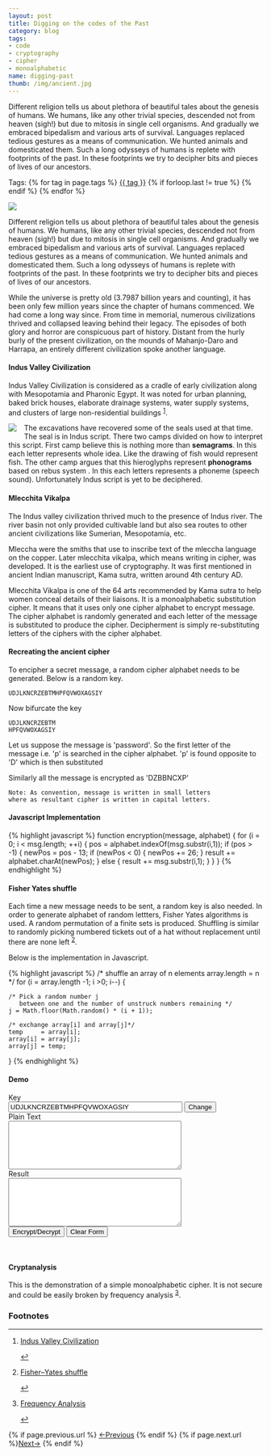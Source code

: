 ```yaml
---
layout: post
title: Digging on the codes of the Past
category: blog
tags: 
- code
- cryptography
- cipher
- monoalphabetic
name: digging-past
thumb: /img/ancient.jpg
---
```




Different religion tells us about plethora of beautiful tales about the genesis of humans. We humans, like any other trivial species, descended not from heaven (sigh!) but due to mitosis in single cell organisms. And gradually we embraced bipedalism and various arts of survival. Languages replaced tedious gestures as a means of communication. We hunted animals and domesticated them. Such a long odysseys of humans is replete with footprints of the past. In these footprints we try to decipher bits and pieces of lives of our ancestors.

<!-- truncate_here -->

<p>Tags: {% for tag in page.tags %} <a class="mytag" href="/tag/{{ tag }}" title="View posts tagged with &quot;{{ tag }}&quot;">{{ tag }}</a>  {% if forloop.last != true %} {% endif %} {% endfor %} </p> 

<div>
<img src="{{ root_url }}/img/ancient.jpg" class="thumb">
<p>
Different religion tells us about plethora of beautiful tales about the genesis of humans. We humans, like any other trivial species, descended not from heaven (sigh!) but due to mitosis in single cell organisms. And gradually we embraced bipedalism and various arts of survival. Languages replaced tedious gestures as a means of communication. We hunted animals and domesticated them. Such a long odysseys of humans is replete with footprints of the past. In these footprints we try to decipher bits and pieces of lives of our ancestors.
</p>
</div>

While the universe is pretty old (3.7987 billion years and counting), it has been only few million years since the chapter of humans commenced. We had come a long way since. From time in memorial, numerous civilizations thrived and collapsed leaving behind their legacy. The episodes of both glory and horror are conspicuous part of history. Distant from the hurly burly of the present civilization, on the mounds of Mahanjo-Daro and Harrapa, an entirely different civilization spoke another language.

#### Indus Valley Civilization

Indus Valley Civilization is considered as a cradle of early civilization along with Mesopotamia and Pharonic Egypt. It was noted for urban planning, baked brick houses, elaborate drainage systems, water supply systems, and clusters of large non-residential buildings <sup id='fnref:1'><a href='#fn:1' rel='footnote'>1</a></sup>.

<p>
<img style="float: left; margin: 0px 15px 15px 0px;" src="{{ root_url }}/img/seal.jpg" />
The excavations have recovered some of the seals used at that time. The seal is in Indus script. There two camps divided on how to interpret this script. First camp believe this is nothing more than <b>semagrams</b>. In this each letter represents  whole idea. Like the drawing of fish would represent fish. The other camp argues that this hieroglyphs represent <b>phonograms</b> based on rebus system . In this each letters represents a phoneme (speech sound). Unfortunately Indus script is yet to be deciphered.
</p>


#### Mlecchita Vikalpa

The Indus valley civilization thrived much to the presence of Indus river. The river basin not only provided cultivable land but also sea routes to other ancient civilizations like Sumerian, Mesopotamia, etc. 

Mleccha were the smiths that use to inscribe text of the mleccha language on the copper. Later mlecchita vikalpa, which means writing in cipher, was developed. It is the earliest use of cryptography. It was first mentioned in ancient Indian manuscript, Kama sutra, written around 4th century AD.

Mlecchita Vikalpa is one of the 64 arts recommended by Kama sutra to help women conceal details of their liaisons. It is a monoalphabetic substitution cipher. It means that it uses only one cipher alphabet to encrypt message. The cipher alphabet is randomly generated and each letter of the message is substituted to produce the cipher. Decipherment is simply re-substituting letters of the ciphers with the cipher alphabet. 

#### Recreating the ancient cipher

To encipher a secret message, a random cipher alphabet needs to be generated. Below is a random key.

	UDJLKNCRZEBTMHPFQVWOXAGSIY

Now bifurcate the key 

	UDJLKNCRZEBTM
	HPFQVWOXAGSIY

Let us suppose the message is 'password'. So the first letter of the message i.e. 'p' is searched in the cipher alphabet. 'p' is found opposite to 'D' which is then substituted

Similarly all the message is encrypted as 'DZBBNCXP'

	Note: As convention, message is written in small letters 
	where as resultant cipher is written in capital letters.


#### Javascript Implementation

{% highlight javascript  %}
function encryption(message, alphabet) {
  for (i = 0; i < msg.length; ++i) {
    pos = alphabet.indexOf(msg.substr(i,1));
    if (pos > -1) {
      newPos = pos - 13;
      if (newPos < 0) {
        newPos += 26;
       }
       result += alphabet.charAt(newPos);
    } else  {
      result += msg.substr(i,1);
    }
  }
}
{% endhighlight %}



#### Fisher Yates shuffle

Each time a new message needs to be sent, a random key is also needed. In order to generate alphabet of random lettters, Fisher Yates algorithms is used. A random permutation of a finite sets is produced. Shuffling is similar to randomly picking numbered tickets out of a hat without replacement until there are none left <sup id='fnref:2'><a href='#fn:2' rel='footnote'>2</a></sup>.

Below is the implementation in Javascript. 

{% highlight javascript %}
/* shuffle an array of n elements 
   array.length = n */
for (i = array.length -1; i >0; i--) {

    /* Pick a random number j 
       between one and the number of unstruck numbers remaining */
    j = Math.floor(Math.random() * (i + 1));

    /* exchange array[i] and array[j]*/
    temp     = array[i];
    array[i] = array[j];
    array[j] = temp;
}
{% endhighlight %}

#### Demo

<form name="form1" id="form1" onsubmit="return false;">
  <label for="alphabet">Key</label><br>
  <input type="text" name="alphabet" id="alphabet" value="UDJLKNCRZEBTMHPFQVWOXAGSIY" maxlength="26" size="40"/> <input type="submit" value="Change" onclick="document.form1.alphabet.value=submitForm(this)"/><br>
  <label for="text">Plain Text</label> <br>
  <textarea name="cipher1" id="cipher1" rows="6" cols="40"> </textarea> <br> 
  <label for="result">Result</label> <br>
  <textarea name="result1" id="result1" rows="6" cols="40"> </textarea><br>
  <input type="button" value="Encrypt/Decrypt" onclick="return submitForm(this)" /> 
  <input type="submit" value="Clear Form" onclick="return submitForm(this)" />
</form>
<br>

#### Cryptanalysis

This is the demonstration of a simple  monoalphabetic cipher. It is not secure and could be easily broken by frequency analysis <sup id='fnref:3'><a href='#fn:3' rel='footnote'>3</a></sup>.



<div class='footnotes'><h3>Footnotes</h3><hr />
  <ol>
    <li id='fn:1'>
     <p><a href="http://en.wikipedia.org/wiki/Indus_Valley_Civilization" targe="_blank">Indus Valley Civilization</a> </p>
     <a href='#fnref:1' rev='footnote'>&#8617;</a>
    </li>
    <li id='fn:2'>
      <p><a href="http://en.wikipedia.org/wiki/Fisher–Yates_shuffle" target="_blank">Fisher–Yates shuffle</a></p>
     <a href='#fnref:2' rev='footnote'>&#8617;</a>
    </li>
    <li id='fn:3'>
      <p><a href="http://en.wikipedia.org/wiki/Frequency_analysis" target="_blank">Frequency Analysis</a></p>
     <a href='#fnref:3' rev='footnote'>&#8617;</a>
    </li>
  </ol>
</div>

<script type="text/javascript" src="{{ root_url }}/js/crypto.js"></script>

<nav class="pagination clear" style="padding-bottom:20px;">
{% if page.previous.url %} <a class="prev-item" href="{{page.previous.url}}" title="Previous Post: {{page.previous.title}}">&larr;Previous</a>   {% endif %}  {% if page.next.url %}<a class="next-item" href="{{page.next.url}}" title="Next Post: {{page.next.title}}">Next&rarr;</a>         {% endif %}
</nav>


